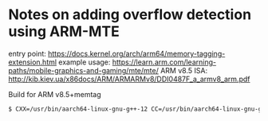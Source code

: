 # Notes on adding overflow detection using ARM-MTE

entry point: https://docs.kernel.org/arch/arm64/memory-tagging-extension.html
example usage: https://learn.arm.com/learning-paths/mobile-graphics-and-gaming/mte/mte/
ARM v8.5 ISA: http://kib.kiev.ua/x86docs/ARM/ARMARMv8/DDI0487F_a_armv8_arm.pdf

Build for ARM v8.5+memtag

```sh
$ CXX=/usr/bin/aarch64-linux-gnu-g++-12 CC=/usr/bin/aarch64-linux-gnu-gcc cmake -S . -B build -DMemtags=ON -DBuildType=Debug -DTests=ON -DAssert=ON -DLog=ON -DCMAKE_BUILD_TYPE=Debug -DBUILD_SHARED_LIBS=ON
```
